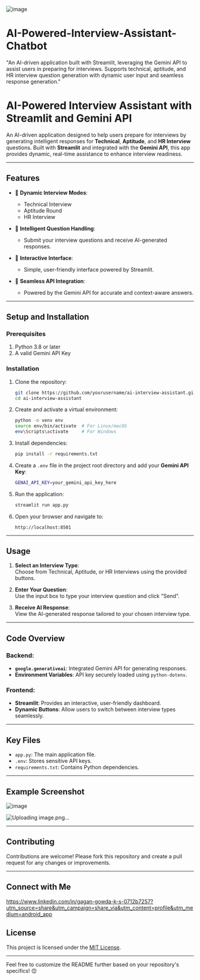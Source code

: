 ![image](https://github.com/user-attachments/assets/c8e13d69-1bd0-48c5-98bd-7a56b35cd661)

# AI-Powered-Interview-Assistant-Chatbot
"An AI-driven application built with Streamlit, leveraging the Gemini API to assist users in preparing for interviews. Supports technical, aptitude, and HR interview question generation with dynamic user input and seamless response generation."
# AI-Powered Interview Assistant with Streamlit and Gemini API  

An AI-driven application designed to help users prepare for interviews by generating intelligent responses for **Technical**, **Aptitude**, and **HR Interview** questions. Built with **Streamlit** and integrated with the **Gemini API**, this app provides dynamic, real-time assistance to enhance interview readiness.

---

## Features  
- 🎯 **Dynamic Interview Modes**:  
   - Technical Interview  
   - Aptitude Round  
   - HR Interview  

- 💬 **Intelligent Question Handling**:  
   - Submit your interview questions and receive AI-generated responses.  

- 📱 **Interactive Interface**:  
   - Simple, user-friendly interface powered by Streamlit.  

- 🔄 **Seamless API Integration**:  
   - Powered by the Gemini API for accurate and context-aware answers.  

---

## Setup and Installation  

### Prerequisites  
1. Python 3.8 or later  
2. A valid Gemini API Key  

### Installation  

1. Clone the repository:  
   ```bash  
   git clone https://github.com/yourusername/ai-interview-assistant.git  
   cd ai-interview-assistant  
   ```  

2. Create and activate a virtual environment:  
   ```bash  
   python -m venv env  
   source env/bin/activate  # For Linux/macOS  
   env\Scripts\activate     # For Windows  
   ```  

3. Install dependencies:  
   ```bash  
   pip install -r requirements.txt  
   ```  

4. Create a `.env` file in the project root directory and add your **Gemini API Key**:  
   ```bash  
   GENAI_API_KEY=your_gemini_api_key_here  
   ```  

5. Run the application:  
   ```bash  
   streamlit run app.py  
   ```  

6. Open your browser and navigate to:  
   ```
   http://localhost:8501  
   ```  

---

## Usage  

1. **Select an Interview Type**:  
   Choose from Technical, Aptitude, or HR Interviews using the provided buttons.  

2. **Enter Your Question**:  
   Use the input box to type your interview question and click "Send".  

3. **Receive AI Response**:  
   View the AI-generated response tailored to your chosen interview type.  

---

## Code Overview  

### Backend:  
- **`google.generativeai`**: Integrated Gemini API for generating responses.  
- **Environment Variables**: API key securely loaded using `python-dotenv`.  

### Frontend:  
- **Streamlit**: Provides an interactive, user-friendly dashboard.  
- **Dynamic Buttons**: Allow users to switch between interview types seamlessly.  

---

## Key Files  

- `app.py`: The main application file.  
- `.env`: Stores sensitive API keys.  
- `requirements.txt`: Contains Python dependencies.  

---

## Example Screenshot  
![image](https://github.com/user-attachments/assets/d9893331-aa8f-4928-8023-de6b8245f99c)

![Uploading image.png…]()



---

## Contributing  
Contributions are welcome! Please fork this repository and create a pull request for any changes or improvements.  

---
## Connect with Me 
https://www.linkedin.com/in/gagan-gowda-k-s-0712b7257?utm_source=share&utm_campaign=share_via&utm_content=profile&utm_medium=android_app


## License  
This project is licensed under the [MIT License](LICENSE).  

---  

Feel free to customize the README further based on your repository's specifics! 😊  
